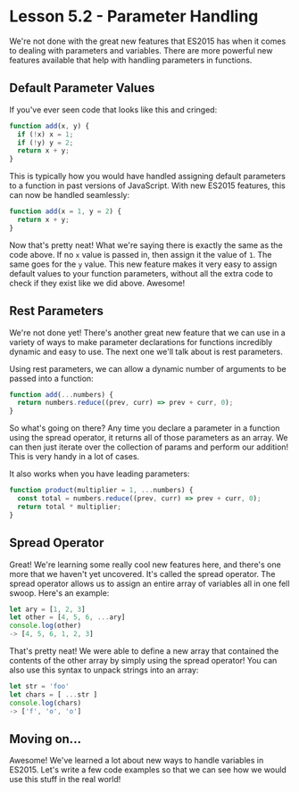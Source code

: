 # Lesson 5.2 - Parameter Handling

We're not done with the great new features that ES2015 has when it comes to
dealing with parameters and variables. There are more powerful new features
available that help with handling parameters in functions.

## Default Parameter Values

If you've ever seen code that looks like this and cringed:

```js
function add(x, y) {
  if (!x) x = 1;
  if (!y) y = 2;
  return x + y;
}
```

This is typically how you would have handled assigning default parameters to
a function in past versions of JavaScript. With new ES2015 features, this
can now be handled seamlessly:

```js
function add(x = 1, y = 2) {
  return x + y;
}
```

Now that's pretty neat! What we're saying there is exactly the same as the
code above. If no `x` value is passed in, then assign it the value of `1`. The
same goes for the `y` value. This new feature makes it very easy to assign
default values to your function parameters, without all the extra code to
check if they exist like we did above. Awesome!

## Rest Parameters

We're not done yet! There's another great new feature that we can use in a
variety of ways to make parameter declarations for functions incredibly
dynamic and easy to use. The next one we'll talk about is rest parameters.

Using rest parameters, we can allow a dynamic number of arguments to be passed
into a function:

```js
function add(...numbers) {
  return numbers.reduce((prev, curr) => prev + curr, 0);
}
```

So what's going on there? Any time you declare a parameter in a function
using the spread operator, it returns all of those parameters as an array.
We can then just iterate over the collection of params and perform our
addition! This is very handy in a lot of cases.

It also works when you have leading parameters:
```js
function product(multiplier = 1, ...numbers) {
  const total = numbers.reduce((prev, curr) => prev + curr, 0);
  return total * multiplier;
}
```

## Spread Operator

Great! We're learning some really cool new features here, and there's one
more that we haven't yet uncovered. It's called the spread operator. The spread
operator allows us to assign an entire array of variables all in one fell
swoop. Here's an example:

```js
let ary = [1, 2, 3]
let other = [4, 5, 6, ...ary]
console.log(other)
-> [4, 5, 6, 1, 2, 3]
```

That's pretty neat! We were able to define a new array that contained the
contents of the other array by simply using the spread operator! You can also
use this syntax to unpack strings into an array:

```js
let str = 'foo'
let chars = [ ...str ]
console.log(chars)
-> ['f', 'o', 'o']
```

## Moving on...

Awesome! We've learned a lot about new ways to handle variables in ES2015. Let's
write a few code examples so that we can see how we would use this stuff in the
real world!
